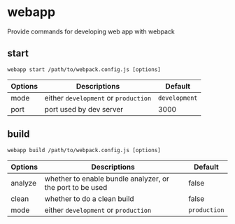 # webapp

Provide commands for developing web app with webpack

## start

`webapp start /path/to/webpack.config.js [options]`

| Options   | Descriptions                         | Default       |
| --------- | ------------------------------------ | ------------- |
| mode      | either `development` or `production` | `development` |
| port      | port used by dev server              | 3000          |

## build

`webapp build /path/to/webpack.config.js [options]`

| Options   | Descriptions                                              | Default      |
| --------- | --------------------------------------------------------- | ------------ |
| analyze   | whether to enable bundle analyzer, or the port to be used | false        |
| clean     | whether to do a clean build                               | false        |
| mode      | either `development` or `production`                      | `production` |
